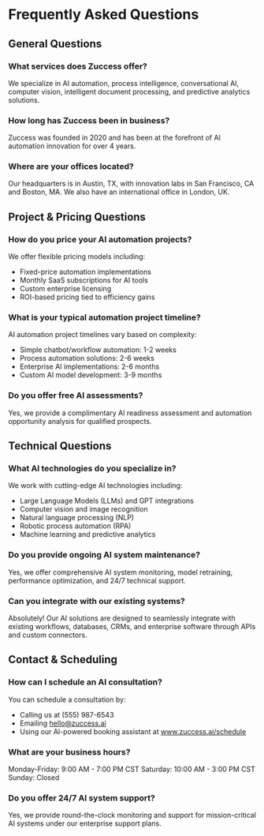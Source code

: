 # Frequently Asked Questions

## General Questions

### What services does Zuccess offer?
We specialize in AI automation, process intelligence, conversational AI, computer vision, intelligent document processing, and predictive analytics solutions.

### How long has Zuccess been in business?
Zuccess was founded in 2020 and has been at the forefront of AI automation innovation for over 4 years.

### Where are your offices located?
Our headquarters is in Austin, TX, with innovation labs in San Francisco, CA and Boston, MA. We also have an international office in London, UK.

## Project & Pricing Questions

### How do you price your AI automation projects?
We offer flexible pricing models including:
- Fixed-price automation implementations
- Monthly SaaS subscriptions for AI tools
- Custom enterprise licensing
- ROI-based pricing tied to efficiency gains

### What is your typical automation project timeline?
AI automation project timelines vary based on complexity:
- Simple chatbot/workflow automation: 1-2 weeks
- Process automation solutions: 2-6 weeks  
- Enterprise AI implementations: 2-6 months
- Custom AI model development: 3-9 months

### Do you offer free AI assessments?
Yes, we provide a complimentary AI readiness assessment and automation opportunity analysis for qualified prospects.

## Technical Questions

### What AI technologies do you specialize in?
We work with cutting-edge AI technologies including:
- Large Language Models (LLMs) and GPT integrations
- Computer vision and image recognition
- Natural language processing (NLP)
- Robotic process automation (RPA)
- Machine learning and predictive analytics

### Do you provide ongoing AI system maintenance?
Yes, we offer comprehensive AI system monitoring, model retraining, performance optimization, and 24/7 technical support.

### Can you integrate with our existing systems?
Absolutely! Our AI solutions are designed to seamlessly integrate with existing workflows, databases, CRMs, and enterprise software through APIs and custom connectors.

## Contact & Scheduling

### How can I schedule an AI consultation?
You can schedule a consultation by:
- Calling us at (555) 987-6543
- Emailing hello@zuccess.ai
- Using our AI-powered booking assistant at www.zuccess.ai/schedule

### What are your business hours?
Monday-Friday: 9:00 AM - 7:00 PM CST
Saturday: 10:00 AM - 3:00 PM CST
Sunday: Closed

### Do you offer 24/7 AI system support?
Yes, we provide round-the-clock monitoring and support for mission-critical AI systems under our enterprise support plans.
